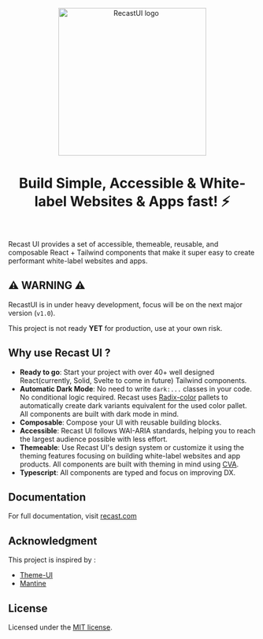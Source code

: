 <p align="center">
  <a href="https://github.com/seed-blocks/recastui">
    <img src="https://raw.githubusercontent.com/seed-blocks/recastui/main/logo/recastui_logo_gh_v1.png?raw=true" alt="RecastUI logo" width="300" />
  </a>
</p>

<h1 align="center">Build Simple, Accessible &amp; White-label Websites & Apps fast! ⚡</h1>

<br>

Recast UI provides a set of accessible, themeable, reusable, and composable React + Tailwind
components that make it super easy to create performant white-label websites and apps.

## ⚠️ WARNING ⚠️

RecastUI is in under heavy development, focus will be on the next major version (`v1.0`).

This project is not ready **YET** for production, use at your own risk.

## Why use Recast UI ?

- **Ready to go**: Start your project with over 40+ well designed React(currently, Solid, Svelte to come in future) Tailwind components.
- **Automatic Dark Mode**: No need to write `dark:...` classes in your code. No conditional logic required. Recast uses [Radix-color](https://www.radix-ui.com/colors) pallets to automatically create dark variants equivalent for the used color pallet. All components are built with dark mode in mind.
- **Composable**: Compose your UI with reusable building blocks.
- **Accessible**: Recast UI follows WAI-ARIA standards, helping you to reach the largest audience possible with less effort.
- **Themeable**: Use Recast UI's design system or customize it using the theming features focusing on building white-label websites and app products. All components are built with theming in mind using [CVA](https://github.com/joe-bell/cva).
- **Typescript**: All components are typed and focus on improving DX.

## Documentation

For full documentation, visit [recast.com](https://recast.com)

## Acknowledgment

This project is inspired by :

- [Theme-UI](https://theme-ui.com/)
- [Mantine](https://mantine.dev/)

## License

Licensed under the [MIT license](https://github.com/seed-blocks/recastui/blob/main/LICENSE).

